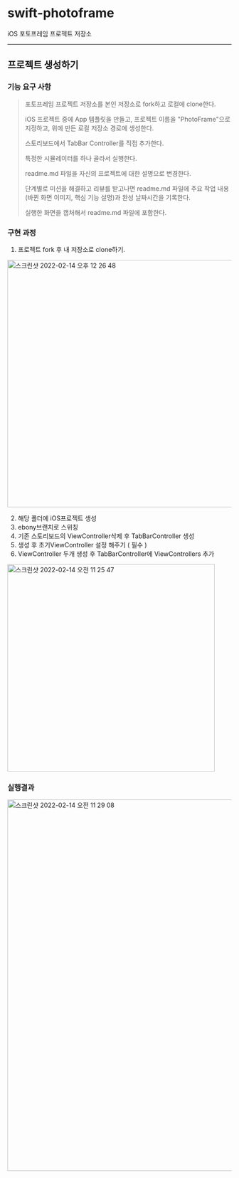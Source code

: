 # swift-photoframe
iOS 포토프레임 프로젝트 저장소

----

## 프로젝트 생성하기

### 기능 요구 사항
>포토프레임 프로젝트 저장소를 본인 저장소로 fork하고 로컬에 clone한다.
>
>iOS 프로젝트 중에 App 템플릿을 만들고, 프로젝트 이름을 "PhotoFrame"으로 지정하고, 위에 만든 로컬 저장소 경로에 생성한다.
>
>스토리보드에서 TabBar Controller를 직접 추가한다.
>
>특정한 시뮬레이터를 하나 골라서 실행한다.
>
>readme.md 파일을 자신의 프로젝트에 대한 설명으로 변경한다.
>
>단계별로 미션을 해결하고 리뷰를 받고나면 readme.md 파일에 주요 작업 내용(바뀐 화면 이미지, 핵심 기능 설명)과 완성 날짜시간을 기록한다.
>
>실행한 화면을 캡처해서 readme.md 파일에 포함한다.
>

### 구현 과정
1. 프로젝트 fork 후 내 저장소로 clone하기.
<img width="556" alt="스크린샷 2022-02-14 오후 12 26 48" src="https://user-images.githubusercontent.com/62687919/153795164-ebf76977-4b4f-4051-a8b8-4230595b7fc2.png">

2. 해당 폴더에 iOS프로젝트 생성
3. ebony브랜치로 스위칭
4. 기존 스토리보드의 ViewController삭제 후 TabBarController 생성
5. 생성 후 초기ViewController 설정 해주기 ( 필수 )
6. ViewController 두개 생성 후 TabBarController에 ViewControllers 추가
<img width="466" alt="스크린샷 2022-02-14 오전 11 25 47" src="https://user-images.githubusercontent.com/62687919/153795522-6b0810e2-7a24-486d-aeae-6b2dc042dfd2.png">

### 실행결과
<img width="835" alt="스크린샷 2022-02-14 오전 11 29 08" src="https://user-images.githubusercontent.com/62687919/153795641-c85ae290-9cc7-4620-b38f-c17ddfa1903a.png">

## 

